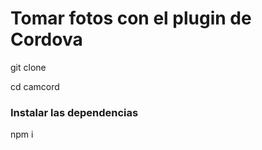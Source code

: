 # Tomar fotos con el plugin de Cordova

git clone 

cd camcord

### Instalar las dependencias
npm i

